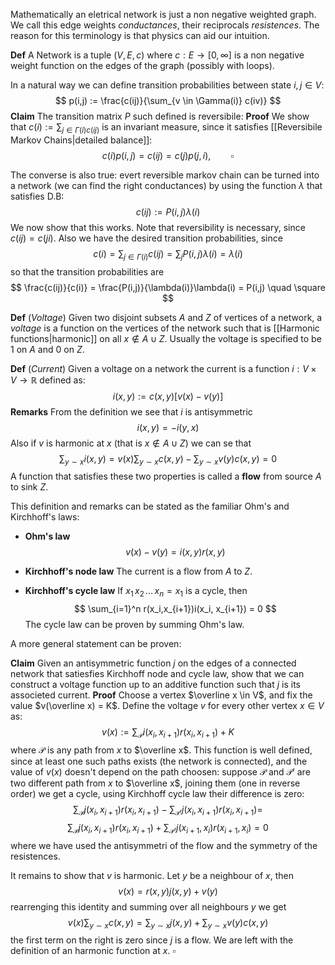 Mathematically an eletrical network is just a non negative weighted graph. We call this edge weights _conductances_, their reciprocals _resistences_. 
The reason for this terminology is that physics can aid our intuition.


**Def** A Network is a tuple $(V,E,c)$ where $c : E \to [0,\infty]$ is a non negative weight function on the edges of the graph (possibly with loops).

In a natural way we can define transition probabilities between state $i,j \in V$:
$$
p(i,j) := \frac{c(ij)}{\sum_{v \in \Gamma(i)} c(iv)}
$$
**Claim** The transition matrix $P$ such defined is reversibile:
**Proof** We show that $c(i) := \sum_{j \in \Gamma(i) c(ij)}$ is an invariant measure, since it satisfies [[Reversibile Markov Chains|detailed balance]]:
$$
c(i)p(i,j) = c(ij) = c(j)p(j,i), \qquad \square
$$

The converse is also true: evert reversible markov chain can be turned into a network (we can find the right conductances) by using the function $\lambda$ that satisfies D.B:
$$
c(ij) := P(i,j)\lambda(i)
$$
We now show that this works. Note that reversibility is necessary, since $c(ij)=c(ji)$. Also we have the desired transition probabilities, since
$$
c(i) = \sum_{j \in \Gamma(i)} c(ij) = \sum_j P(i,j)\lambda(i) = \lambda(i)
$$
so that the transition probabilities are
$$
\frac{c(ij)}{c(i)} = \frac{P(i,j)}{\lambda(i)}\lambda(i) = P(i,j) \quad \square
$$

**Def** (_Voltage_) Given two disjoint subsets $A$ and $Z$ of vertices of a network, a _voltage_ is a function on the vertices of the network such that is [[Harmonic functions|harmonic]] on all $x \notin A \cup Z$. Usually the voltage is specified to be $1$ on $A$ and $0$ on $Z$.

**Def** (_Current_) Given a voltage on a network the current is a function $i : V \times V \to \mathbb{R}$ defined as:
$$
i(x,y) := c(x,y)[v(x)-v(y)]
$$
**Remarks** From the definition we see that $i$ is antisymmetric
$$
i(x,y)=-i(y,x)
$$
Also if $v$ is harmonic at $x$ (that is $x \notin A \cup Z$) we can se that
$$
\sum_{y\sim x} i(x,y) = v(x)\sum_{y \sim x}c(x,y)- \sum_{y \sim x}v(y)c(x,y) = 0
$$
A function that satisfies these two properties is called a **flow** from source $A$ to sink $Z$.

This definition and remarks can be stated as the familiar Ohm's and Kirchhoff's laws:

- **Ohm's law** 
$$
v(x)-v(y) = i(x,y)r(x,y)
$$
- **Kirchhoff's node law** The current is a flow from $A$ to $Z$.

- **Kirchhoff's cycle law**  If $x_1\,x_2\,\dots\, x_n=x_1$ is a cycle, then
$$
\sum_{i=1}^n r(x_i,x_{i+1})i(x_i, x_{i+1}) = 0
$$
The cycle law can be proven by summing Ohm's law.


A more general statement can be proven:

**Claim** Given an antisymmetric function $j$ on the edges of a connected network that satiesfies Kirchhoff node and cycle law, show that we can construct a voltage function up to an additive function such that $j$ is its associeted current.
**Proof** Choose a vertex $\overline x \in V$, and fix the value $v(\overline x) = K$.
Define the voltage $v$ for every other vertex $x \in V$ as:
$$
v(x):= \sum_\mathcal{P} i(x_i,x_{i+1})r(x_i,x_{i+1}) + K
$$
where $\mathcal{P}$ is any path from $x$ to $\overline x$. 
This function is well defined, since at least one such paths exists (the network is connected), and the value of $v(x)$ doesn't depend on the path choosen: suppose $\mathcal{P}$ and $\mathcal{P}'$ are two different path from $x$ to $\overline x$, joining them (one in reverse order) we get a cycle, using Kirchhoff cycle law their difference is zero:
$$
\sum_\mathcal{P} j(x_i,x_{i+1})r(x_i,x_{i+1}) - \sum_{\mathcal{P}'} j(x_i,x_{i+1})r(x_i,x_{i+1}) = 
$$
$$
\sum_\mathcal{P} j(x_i,x_{i+1})r(x_i,x_{i+1}) + \sum_{\mathcal{P}'} j(x_{i+1},x_i)r(x_{i+1},x_i) = 0
$$
where we have used the antisymmetri of the flow and the symmetry of the resistences.

It remains to show that $v$ is harmonic. Let $y$ be a neighbour of $x$, then
$$
v(x) = r(x,y)j(x,y) + v(y)
$$
rearrenging this identity and summing over all neighbours $y$ we get
$$
v(x)\sum_{y\sim x}c(x,y) = \sum_{y\sim x}j(x,y) + \sum_{y\sim x}v(y)c(x,y) 
$$
the first term on the right is zero since $j$ is a flow. We are left with the definition of an harmonic function at $x$. $\square$

